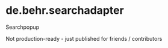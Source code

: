 de.behr.searchadapter
=====================

Searchpopup

Not production-ready - just published for friends / contributors
